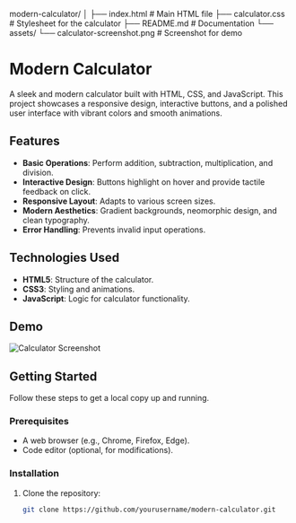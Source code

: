 
modern-calculator/
│
├── index.html          # Main HTML file
├── calculator.css      # Stylesheet for the calculator
├── README.md           # Documentation
└── assets/
    └── calculator-screenshot.png  # Screenshot for demo



# Modern Calculator

A sleek and modern calculator built with HTML, CSS, and JavaScript. This project showcases a responsive design, interactive buttons, and a polished user interface with vibrant colors and smooth animations.

## Features

- **Basic Operations**: Perform addition, subtraction, multiplication, and division.
- **Interactive Design**: Buttons highlight on hover and provide tactile feedback on click.
- **Responsive Layout**: Adapts to various screen sizes.
- **Modern Aesthetics**: Gradient backgrounds, neomorphic design, and clean typography.
- **Error Handling**: Prevents invalid input operations.

## Technologies Used

- **HTML5**: Structure of the calculator.
- **CSS3**: Styling and animations.
- **JavaScript**: Logic for calculator functionality.

## Demo

![Calculator Screenshot](calculator-screenshot.png)

## Getting Started

Follow these steps to get a local copy up and running.

### Prerequisites

- A web browser (e.g., Chrome, Firefox, Edge).
- Code editor (optional, for modifications).

### Installation

1. Clone the repository:
   ```bash
   git clone https://github.com/yourusername/modern-calculator.git
